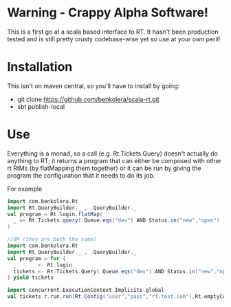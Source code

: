 Warning - Crappy Alpha Software!
================================

This is a first go at a scala based interface to RT. It hasn't been production
tested and is still pretty crusty codebase-wise yet so use at your own peril! 

Installation
============
This isn't on maven central, so you'll have to install by going:

* git clone https://github.com/benkolera/scala-rt.git
* sbt publish-local

Use
===
Everything is a monad, so a call (e.g. Rt.Tickets.Query) doesn't actually do
anything to RT; it returns a program that can either be composed with other
rt RtMs (by flatMapping them together) or it can be run by giving the program
the configuration that it needs to do its job.

For example

```scala
import com.benkolera.Rt
import Rt.QueryBuilder._ , .QueryBuilder._
val program = Rt.login.flatMap(
  _ => Rt.Tickets.query( Queue.eqs("dev") AND Status.in("new","open") )
)

//OR (they are both the same)
import com.benkolera.Rt
import Rt.QueryBuilder._ , .QueryBuilder._
val program = for {
  _       <- Rt.login
  tickets <- Rt.Tickets.Query( Queue.eqs("dev") AND Status.in("new","open") )
} yield tickets

import concurrent.ExecutionContext.Implicits.global
val tickets r.run.run(Rt.Config("user","pass","rt.test.com"),Rt.emptyCookieJar)
```

